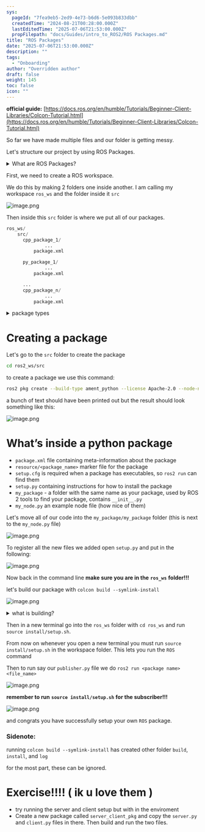 ```yaml
---
sys:
  pageId: "7fea9eb5-2ed9-4e73-b6d6-5e093b833dbb"
  createdTime: "2024-08-21T00:28:00.000Z"
  lastEditedTime: "2025-07-06T21:53:00.000Z"
  propFilepath: "docs/Guides/intro_to_ROS2/ROS Packages.md"
title: "ROS Packages"
date: "2025-07-06T21:53:00.000Z"
description: ""
tags:
  - "Onboarding"
author: "Overridden author"
draft: false
weight: 145
toc: false
icon: ""
---
```


**official guide:** [https://docs.ros.org/en/humble/Tutorials/Beginner-Client-Libraries/Colcon-Tutorial.html](https://docs.ros.org/en/humble/Tutorials/Beginner-Client-Libraries/Colcon-Tutorial.html)

So far we have made multiple files and our folder is getting messy.

Let's structure our project by using ROS Packages.

<details>
      <summary>What are ROS Packages?</summary>
      ROS Packages are, as the name implies, packages of code that are highly sharable between ROS developers.
  </details>

First, we need to create a ROS workspace.

We do this by making 2 folders one inside another. I am calling my workspace `ros_ws` and the folder inside it `src`

![image.png](https://prod-files-secure.s3.us-west-2.amazonaws.com/d518164a-d88e-44d1-a4ee-3adb3bd8bce0/70706947-fd18-4537-a67b-e12946812d31/image.png?X-Amz-Algorithm=AWS4-HMAC-SHA256&X-Amz-Content-Sha256=UNSIGNED-PAYLOAD&X-Amz-Credential=ASIAZI2LB466WUMIQMT5%2F20250706%2Fus-west-2%2Fs3%2Faws4_request&X-Amz-Date=20250706T220816Z&X-Amz-Expires=3600&X-Amz-Security-Token=IQoJb3JpZ2luX2VjEFoaCXVzLXdlc3QtMiJHMEUCIFzeYv3Jpb%2BMcEdCNV0WhY5Tbjy7kNwqlwMQVVHdnALDAiEA7T7qK29cUJEmRDo01XJ9%2Bp1b265vW74lfVVnrTSBi9oq%2FwMIYxAAGgw2Mzc0MjMxODM4MDUiDPXjTPCsl7jqTYOmtyrcAzBHU8HHrmF2eY4CONL6RLSUwjajRIH44ZDAuR7XNGoPxCnlL4FhU8JG44kJd40hCPnFAndKsgRg8cAYNtuXp0P3BENZvPacTg2JcByj%2Fjcq4Yxj0oyY0RFCp5pCBlf5NJ3AlLpWu2M5iPINjsJX%2BbykQxC5cMwnZeMVCgnGC%2FpppDyTPmy5MEFHYRTvep%2B50vYdKGlMQY%2Fq7%2FprXsEd2AcqrXCUVuSpi8ZpjCFVmYvdny99MABBHDj3af9qj0Yo1TOqkw4uT%2BnwLXaZ0MZn2nqL6PpGZ4LpzgQeGcIL%2BEwoMbHcwXmY7SmxcBtkDUpIrpKgRmptP%2F23thXqC53I3THOoqC2LkEgmd66uHYpv3U5nyz%2FfTInNmg%2F7BUwI2fqARpJOjXNA%2BDG6Sn59yVYa5PQCVChWP9bDF3kZmOPgxXJhZP6ioZ08icom6fIvG0PjOIibp1OsDfs3l%2FktIQyhqx8TueZueP2cBNyeySvTd25aNTfS4LzLs3Fkj74WcKbjP%2FYNmflmFj7wwfUZfcCwaIjr%2Fg%2FxZP95eS8SERvx6sKqyRYalyqvTtV345hHqjuWg4BA7BEl5qJdaKRu6D4Zq7CKv2Mcc3mpncsNfkZJXcDCeXlxv%2B1GjA6zUeXMOftqsMGOqUBY9dZ8WwdgijlbuFyGg6p4qFFzqVLruA2Ac1H7gkw%2BYB4cE7edC%2B4Znp9y23T1K%2FF52Nsjby7yApSqeitvBPUl6P5cWuMXNGpmM4yit9jEkC4ViZocaUqhu79f2U4kKt6aSMv8d%2Bg89QtNXp5LEHA19U%2BAP1y8iPix1Klv5v1%2Bl7SSDdKVOh4SMJpqxJs4ECQUt%2B6Dv607hjNT0i3OHBbhAv36l84&X-Amz-Signature=cf5854d1c4d35ad316bcd6941e497565a322d697035f0930bebf9d8cde56be0f&X-Amz-SignedHeaders=host&x-amz-checksum-mode=ENABLED&x-id=GetObject)

Then inside this `src` folder is where we put all of our packages.

```python
ros_ws/
    src/
      cpp_package_1/
		      ...
          package.xml

      py_package_1/
		      ...
          package.xml

      ...
      cpp_package_n/
		      ...
          package.xml

```

<details>

<summary>package types</summary>

packages can be either `C++` or python.

the intern file structure is different for each but for this guide we will stick to creating python packages

</details>

# Creating a package

Let's go to the `src` folder to create the package

```bash
cd ros2_ws/src
```

to create a package we use this command:

```bash
ros2 pkg create --build-type ament_python --license Apache-2.0 --node-name my_node my_package
```

a bunch of text should have been printed out but the result should look something like this:

![image.png](https://prod-files-secure.s3.us-west-2.amazonaws.com/d518164a-d88e-44d1-a4ee-3adb3bd8bce0/e6cf1e3f-8512-4a3e-b131-079f800bf3e8/image.png?X-Amz-Algorithm=AWS4-HMAC-SHA256&X-Amz-Content-Sha256=UNSIGNED-PAYLOAD&X-Amz-Credential=ASIAZI2LB466WUMIQMT5%2F20250706%2Fus-west-2%2Fs3%2Faws4_request&X-Amz-Date=20250706T220816Z&X-Amz-Expires=3600&X-Amz-Security-Token=IQoJb3JpZ2luX2VjEFoaCXVzLXdlc3QtMiJHMEUCIFzeYv3Jpb%2BMcEdCNV0WhY5Tbjy7kNwqlwMQVVHdnALDAiEA7T7qK29cUJEmRDo01XJ9%2Bp1b265vW74lfVVnrTSBi9oq%2FwMIYxAAGgw2Mzc0MjMxODM4MDUiDPXjTPCsl7jqTYOmtyrcAzBHU8HHrmF2eY4CONL6RLSUwjajRIH44ZDAuR7XNGoPxCnlL4FhU8JG44kJd40hCPnFAndKsgRg8cAYNtuXp0P3BENZvPacTg2JcByj%2Fjcq4Yxj0oyY0RFCp5pCBlf5NJ3AlLpWu2M5iPINjsJX%2BbykQxC5cMwnZeMVCgnGC%2FpppDyTPmy5MEFHYRTvep%2B50vYdKGlMQY%2Fq7%2FprXsEd2AcqrXCUVuSpi8ZpjCFVmYvdny99MABBHDj3af9qj0Yo1TOqkw4uT%2BnwLXaZ0MZn2nqL6PpGZ4LpzgQeGcIL%2BEwoMbHcwXmY7SmxcBtkDUpIrpKgRmptP%2F23thXqC53I3THOoqC2LkEgmd66uHYpv3U5nyz%2FfTInNmg%2F7BUwI2fqARpJOjXNA%2BDG6Sn59yVYa5PQCVChWP9bDF3kZmOPgxXJhZP6ioZ08icom6fIvG0PjOIibp1OsDfs3l%2FktIQyhqx8TueZueP2cBNyeySvTd25aNTfS4LzLs3Fkj74WcKbjP%2FYNmflmFj7wwfUZfcCwaIjr%2Fg%2FxZP95eS8SERvx6sKqyRYalyqvTtV345hHqjuWg4BA7BEl5qJdaKRu6D4Zq7CKv2Mcc3mpncsNfkZJXcDCeXlxv%2B1GjA6zUeXMOftqsMGOqUBY9dZ8WwdgijlbuFyGg6p4qFFzqVLruA2Ac1H7gkw%2BYB4cE7edC%2B4Znp9y23T1K%2FF52Nsjby7yApSqeitvBPUl6P5cWuMXNGpmM4yit9jEkC4ViZocaUqhu79f2U4kKt6aSMv8d%2Bg89QtNXp5LEHA19U%2BAP1y8iPix1Klv5v1%2Bl7SSDdKVOh4SMJpqxJs4ECQUt%2B6Dv607hjNT0i3OHBbhAv36l84&X-Amz-Signature=9f14c8910b07c512b175ad96c6636f652bc7c5e94694e39040e6c0b74fccbf74&X-Amz-SignedHeaders=host&x-amz-checksum-mode=ENABLED&x-id=GetObject)

# What’s inside a python package

- `package.xml` file containing meta-information about the package
- `resource/<package_name>` marker file for the package
- `setup.cfg` is required when a package has executables, so `ros2 run` can find them
- `setup.py` containing instructions for how to install the package
- `my_package` - a folder with the same name as your package, used by ROS 2 tools to find your package, contains `__init__.py`
- `my_node.py` an example node file (how nice of them)

Let's move all of our code into the `my_package/my_package` folder (this is next to the `my_node.py` file)

![image.png](https://prod-files-secure.s3.us-west-2.amazonaws.com/d518164a-d88e-44d1-a4ee-3adb3bd8bce0/9ce58f11-0da9-4d3e-b86d-506a9685d378/image.png?X-Amz-Algorithm=AWS4-HMAC-SHA256&X-Amz-Content-Sha256=UNSIGNED-PAYLOAD&X-Amz-Credential=ASIAZI2LB466WUMIQMT5%2F20250706%2Fus-west-2%2Fs3%2Faws4_request&X-Amz-Date=20250706T220816Z&X-Amz-Expires=3600&X-Amz-Security-Token=IQoJb3JpZ2luX2VjEFoaCXVzLXdlc3QtMiJHMEUCIFzeYv3Jpb%2BMcEdCNV0WhY5Tbjy7kNwqlwMQVVHdnALDAiEA7T7qK29cUJEmRDo01XJ9%2Bp1b265vW74lfVVnrTSBi9oq%2FwMIYxAAGgw2Mzc0MjMxODM4MDUiDPXjTPCsl7jqTYOmtyrcAzBHU8HHrmF2eY4CONL6RLSUwjajRIH44ZDAuR7XNGoPxCnlL4FhU8JG44kJd40hCPnFAndKsgRg8cAYNtuXp0P3BENZvPacTg2JcByj%2Fjcq4Yxj0oyY0RFCp5pCBlf5NJ3AlLpWu2M5iPINjsJX%2BbykQxC5cMwnZeMVCgnGC%2FpppDyTPmy5MEFHYRTvep%2B50vYdKGlMQY%2Fq7%2FprXsEd2AcqrXCUVuSpi8ZpjCFVmYvdny99MABBHDj3af9qj0Yo1TOqkw4uT%2BnwLXaZ0MZn2nqL6PpGZ4LpzgQeGcIL%2BEwoMbHcwXmY7SmxcBtkDUpIrpKgRmptP%2F23thXqC53I3THOoqC2LkEgmd66uHYpv3U5nyz%2FfTInNmg%2F7BUwI2fqARpJOjXNA%2BDG6Sn59yVYa5PQCVChWP9bDF3kZmOPgxXJhZP6ioZ08icom6fIvG0PjOIibp1OsDfs3l%2FktIQyhqx8TueZueP2cBNyeySvTd25aNTfS4LzLs3Fkj74WcKbjP%2FYNmflmFj7wwfUZfcCwaIjr%2Fg%2FxZP95eS8SERvx6sKqyRYalyqvTtV345hHqjuWg4BA7BEl5qJdaKRu6D4Zq7CKv2Mcc3mpncsNfkZJXcDCeXlxv%2B1GjA6zUeXMOftqsMGOqUBY9dZ8WwdgijlbuFyGg6p4qFFzqVLruA2Ac1H7gkw%2BYB4cE7edC%2B4Znp9y23T1K%2FF52Nsjby7yApSqeitvBPUl6P5cWuMXNGpmM4yit9jEkC4ViZocaUqhu79f2U4kKt6aSMv8d%2Bg89QtNXp5LEHA19U%2BAP1y8iPix1Klv5v1%2Bl7SSDdKVOh4SMJpqxJs4ECQUt%2B6Dv607hjNT0i3OHBbhAv36l84&X-Amz-Signature=fd2c31117d5ec08319ce6b33a54bca0475817531534b1a99443ac9c23d2e2be1&X-Amz-SignedHeaders=host&x-amz-checksum-mode=ENABLED&x-id=GetObject)

To register all the new files we added open `setup.py` and put in the following:

![image.png](https://prod-files-secure.s3.us-west-2.amazonaws.com/d518164a-d88e-44d1-a4ee-3adb3bd8bce0/1cd7c262-4cae-4496-9d75-c178537d24a2/image.png?X-Amz-Algorithm=AWS4-HMAC-SHA256&X-Amz-Content-Sha256=UNSIGNED-PAYLOAD&X-Amz-Credential=ASIAZI2LB466WUMIQMT5%2F20250706%2Fus-west-2%2Fs3%2Faws4_request&X-Amz-Date=20250706T220816Z&X-Amz-Expires=3600&X-Amz-Security-Token=IQoJb3JpZ2luX2VjEFoaCXVzLXdlc3QtMiJHMEUCIFzeYv3Jpb%2BMcEdCNV0WhY5Tbjy7kNwqlwMQVVHdnALDAiEA7T7qK29cUJEmRDo01XJ9%2Bp1b265vW74lfVVnrTSBi9oq%2FwMIYxAAGgw2Mzc0MjMxODM4MDUiDPXjTPCsl7jqTYOmtyrcAzBHU8HHrmF2eY4CONL6RLSUwjajRIH44ZDAuR7XNGoPxCnlL4FhU8JG44kJd40hCPnFAndKsgRg8cAYNtuXp0P3BENZvPacTg2JcByj%2Fjcq4Yxj0oyY0RFCp5pCBlf5NJ3AlLpWu2M5iPINjsJX%2BbykQxC5cMwnZeMVCgnGC%2FpppDyTPmy5MEFHYRTvep%2B50vYdKGlMQY%2Fq7%2FprXsEd2AcqrXCUVuSpi8ZpjCFVmYvdny99MABBHDj3af9qj0Yo1TOqkw4uT%2BnwLXaZ0MZn2nqL6PpGZ4LpzgQeGcIL%2BEwoMbHcwXmY7SmxcBtkDUpIrpKgRmptP%2F23thXqC53I3THOoqC2LkEgmd66uHYpv3U5nyz%2FfTInNmg%2F7BUwI2fqARpJOjXNA%2BDG6Sn59yVYa5PQCVChWP9bDF3kZmOPgxXJhZP6ioZ08icom6fIvG0PjOIibp1OsDfs3l%2FktIQyhqx8TueZueP2cBNyeySvTd25aNTfS4LzLs3Fkj74WcKbjP%2FYNmflmFj7wwfUZfcCwaIjr%2Fg%2FxZP95eS8SERvx6sKqyRYalyqvTtV345hHqjuWg4BA7BEl5qJdaKRu6D4Zq7CKv2Mcc3mpncsNfkZJXcDCeXlxv%2B1GjA6zUeXMOftqsMGOqUBY9dZ8WwdgijlbuFyGg6p4qFFzqVLruA2Ac1H7gkw%2BYB4cE7edC%2B4Znp9y23T1K%2FF52Nsjby7yApSqeitvBPUl6P5cWuMXNGpmM4yit9jEkC4ViZocaUqhu79f2U4kKt6aSMv8d%2Bg89QtNXp5LEHA19U%2BAP1y8iPix1Klv5v1%2Bl7SSDdKVOh4SMJpqxJs4ECQUt%2B6Dv607hjNT0i3OHBbhAv36l84&X-Amz-Signature=afd9208cf5af02233e3929cbfd8acb61c83b43cffe76d7142187219859063ebb&X-Amz-SignedHeaders=host&x-amz-checksum-mode=ENABLED&x-id=GetObject)

Now back in the command line **make sure you are in the** **`ros_ws`** **folder!!!**

let's build our package with `colcon build --symlink-install`

![image.png](https://prod-files-secure.s3.us-west-2.amazonaws.com/d518164a-d88e-44d1-a4ee-3adb3bd8bce0/2f2a0d27-b173-48fd-b189-5f5c0ce65619/image.png?X-Amz-Algorithm=AWS4-HMAC-SHA256&X-Amz-Content-Sha256=UNSIGNED-PAYLOAD&X-Amz-Credential=ASIAZI2LB466WUMIQMT5%2F20250706%2Fus-west-2%2Fs3%2Faws4_request&X-Amz-Date=20250706T220816Z&X-Amz-Expires=3600&X-Amz-Security-Token=IQoJb3JpZ2luX2VjEFoaCXVzLXdlc3QtMiJHMEUCIFzeYv3Jpb%2BMcEdCNV0WhY5Tbjy7kNwqlwMQVVHdnALDAiEA7T7qK29cUJEmRDo01XJ9%2Bp1b265vW74lfVVnrTSBi9oq%2FwMIYxAAGgw2Mzc0MjMxODM4MDUiDPXjTPCsl7jqTYOmtyrcAzBHU8HHrmF2eY4CONL6RLSUwjajRIH44ZDAuR7XNGoPxCnlL4FhU8JG44kJd40hCPnFAndKsgRg8cAYNtuXp0P3BENZvPacTg2JcByj%2Fjcq4Yxj0oyY0RFCp5pCBlf5NJ3AlLpWu2M5iPINjsJX%2BbykQxC5cMwnZeMVCgnGC%2FpppDyTPmy5MEFHYRTvep%2B50vYdKGlMQY%2Fq7%2FprXsEd2AcqrXCUVuSpi8ZpjCFVmYvdny99MABBHDj3af9qj0Yo1TOqkw4uT%2BnwLXaZ0MZn2nqL6PpGZ4LpzgQeGcIL%2BEwoMbHcwXmY7SmxcBtkDUpIrpKgRmptP%2F23thXqC53I3THOoqC2LkEgmd66uHYpv3U5nyz%2FfTInNmg%2F7BUwI2fqARpJOjXNA%2BDG6Sn59yVYa5PQCVChWP9bDF3kZmOPgxXJhZP6ioZ08icom6fIvG0PjOIibp1OsDfs3l%2FktIQyhqx8TueZueP2cBNyeySvTd25aNTfS4LzLs3Fkj74WcKbjP%2FYNmflmFj7wwfUZfcCwaIjr%2Fg%2FxZP95eS8SERvx6sKqyRYalyqvTtV345hHqjuWg4BA7BEl5qJdaKRu6D4Zq7CKv2Mcc3mpncsNfkZJXcDCeXlxv%2B1GjA6zUeXMOftqsMGOqUBY9dZ8WwdgijlbuFyGg6p4qFFzqVLruA2Ac1H7gkw%2BYB4cE7edC%2B4Znp9y23T1K%2FF52Nsjby7yApSqeitvBPUl6P5cWuMXNGpmM4yit9jEkC4ViZocaUqhu79f2U4kKt6aSMv8d%2Bg89QtNXp5LEHA19U%2BAP1y8iPix1Klv5v1%2Bl7SSDdKVOh4SMJpqxJs4ECQUt%2B6Dv607hjNT0i3OHBbhAv36l84&X-Amz-Signature=e4f4612fb90eea4c93a5b996438629ed0d8e0010a8e8d374448930a90ecca32f&X-Amz-SignedHeaders=host&x-amz-checksum-mode=ENABLED&x-id=GetObject)

<details>

<summary>what is building?</summary>

if you are a CS major at Rose-Hulman you will learn the answer to this in CSSE132

but TLDR; is it combines all the code files into one program that can be run easily 

</details>

Then in a new terminal go into the `ros_ws` folder with `cd ros_ws` and run `source install/setup.sh`. 

From now on whenever you open a new terminal you must run `source install/setup.sh` in the workspace folder. This lets you run the `ROS` command

Then to run say our `publisher.py` file we do `ros2 run <package name> <file_name>`

![image.png](https://prod-files-secure.s3.us-west-2.amazonaws.com/d518164a-d88e-44d1-a4ee-3adb3bd8bce0/4f4b1219-3a44-4632-aa0a-ce3471699f59/image.png?X-Amz-Algorithm=AWS4-HMAC-SHA256&X-Amz-Content-Sha256=UNSIGNED-PAYLOAD&X-Amz-Credential=ASIAZI2LB466WUMIQMT5%2F20250706%2Fus-west-2%2Fs3%2Faws4_request&X-Amz-Date=20250706T220816Z&X-Amz-Expires=3600&X-Amz-Security-Token=IQoJb3JpZ2luX2VjEFoaCXVzLXdlc3QtMiJHMEUCIFzeYv3Jpb%2BMcEdCNV0WhY5Tbjy7kNwqlwMQVVHdnALDAiEA7T7qK29cUJEmRDo01XJ9%2Bp1b265vW74lfVVnrTSBi9oq%2FwMIYxAAGgw2Mzc0MjMxODM4MDUiDPXjTPCsl7jqTYOmtyrcAzBHU8HHrmF2eY4CONL6RLSUwjajRIH44ZDAuR7XNGoPxCnlL4FhU8JG44kJd40hCPnFAndKsgRg8cAYNtuXp0P3BENZvPacTg2JcByj%2Fjcq4Yxj0oyY0RFCp5pCBlf5NJ3AlLpWu2M5iPINjsJX%2BbykQxC5cMwnZeMVCgnGC%2FpppDyTPmy5MEFHYRTvep%2B50vYdKGlMQY%2Fq7%2FprXsEd2AcqrXCUVuSpi8ZpjCFVmYvdny99MABBHDj3af9qj0Yo1TOqkw4uT%2BnwLXaZ0MZn2nqL6PpGZ4LpzgQeGcIL%2BEwoMbHcwXmY7SmxcBtkDUpIrpKgRmptP%2F23thXqC53I3THOoqC2LkEgmd66uHYpv3U5nyz%2FfTInNmg%2F7BUwI2fqARpJOjXNA%2BDG6Sn59yVYa5PQCVChWP9bDF3kZmOPgxXJhZP6ioZ08icom6fIvG0PjOIibp1OsDfs3l%2FktIQyhqx8TueZueP2cBNyeySvTd25aNTfS4LzLs3Fkj74WcKbjP%2FYNmflmFj7wwfUZfcCwaIjr%2Fg%2FxZP95eS8SERvx6sKqyRYalyqvTtV345hHqjuWg4BA7BEl5qJdaKRu6D4Zq7CKv2Mcc3mpncsNfkZJXcDCeXlxv%2B1GjA6zUeXMOftqsMGOqUBY9dZ8WwdgijlbuFyGg6p4qFFzqVLruA2Ac1H7gkw%2BYB4cE7edC%2B4Znp9y23T1K%2FF52Nsjby7yApSqeitvBPUl6P5cWuMXNGpmM4yit9jEkC4ViZocaUqhu79f2U4kKt6aSMv8d%2Bg89QtNXp5LEHA19U%2BAP1y8iPix1Klv5v1%2Bl7SSDdKVOh4SMJpqxJs4ECQUt%2B6Dv607hjNT0i3OHBbhAv36l84&X-Amz-Signature=cd578a4c5c7ded88001b84f414f07974fdd8cfa84878df4093256ab0a5b4a7c1&X-Amz-SignedHeaders=host&x-amz-checksum-mode=ENABLED&x-id=GetObject)

**remember to run** **`source install/setup.sh`** **for the subscriber!!!**

![image.png](https://prod-files-secure.s3.us-west-2.amazonaws.com/d518164a-d88e-44d1-a4ee-3adb3bd8bce0/02121119-dad4-49ec-8356-c956108b4243/image.png?X-Amz-Algorithm=AWS4-HMAC-SHA256&X-Amz-Content-Sha256=UNSIGNED-PAYLOAD&X-Amz-Credential=ASIAZI2LB466WUMIQMT5%2F20250706%2Fus-west-2%2Fs3%2Faws4_request&X-Amz-Date=20250706T220816Z&X-Amz-Expires=3600&X-Amz-Security-Token=IQoJb3JpZ2luX2VjEFoaCXVzLXdlc3QtMiJHMEUCIFzeYv3Jpb%2BMcEdCNV0WhY5Tbjy7kNwqlwMQVVHdnALDAiEA7T7qK29cUJEmRDo01XJ9%2Bp1b265vW74lfVVnrTSBi9oq%2FwMIYxAAGgw2Mzc0MjMxODM4MDUiDPXjTPCsl7jqTYOmtyrcAzBHU8HHrmF2eY4CONL6RLSUwjajRIH44ZDAuR7XNGoPxCnlL4FhU8JG44kJd40hCPnFAndKsgRg8cAYNtuXp0P3BENZvPacTg2JcByj%2Fjcq4Yxj0oyY0RFCp5pCBlf5NJ3AlLpWu2M5iPINjsJX%2BbykQxC5cMwnZeMVCgnGC%2FpppDyTPmy5MEFHYRTvep%2B50vYdKGlMQY%2Fq7%2FprXsEd2AcqrXCUVuSpi8ZpjCFVmYvdny99MABBHDj3af9qj0Yo1TOqkw4uT%2BnwLXaZ0MZn2nqL6PpGZ4LpzgQeGcIL%2BEwoMbHcwXmY7SmxcBtkDUpIrpKgRmptP%2F23thXqC53I3THOoqC2LkEgmd66uHYpv3U5nyz%2FfTInNmg%2F7BUwI2fqARpJOjXNA%2BDG6Sn59yVYa5PQCVChWP9bDF3kZmOPgxXJhZP6ioZ08icom6fIvG0PjOIibp1OsDfs3l%2FktIQyhqx8TueZueP2cBNyeySvTd25aNTfS4LzLs3Fkj74WcKbjP%2FYNmflmFj7wwfUZfcCwaIjr%2Fg%2FxZP95eS8SERvx6sKqyRYalyqvTtV345hHqjuWg4BA7BEl5qJdaKRu6D4Zq7CKv2Mcc3mpncsNfkZJXcDCeXlxv%2B1GjA6zUeXMOftqsMGOqUBY9dZ8WwdgijlbuFyGg6p4qFFzqVLruA2Ac1H7gkw%2BYB4cE7edC%2B4Znp9y23T1K%2FF52Nsjby7yApSqeitvBPUl6P5cWuMXNGpmM4yit9jEkC4ViZocaUqhu79f2U4kKt6aSMv8d%2Bg89QtNXp5LEHA19U%2BAP1y8iPix1Klv5v1%2Bl7SSDdKVOh4SMJpqxJs4ECQUt%2B6Dv607hjNT0i3OHBbhAv36l84&X-Amz-Signature=7879efeaf7137287f71f8cb228b8dc4db285e20e2a0857fa8b93fecf4fb7c947&X-Amz-SignedHeaders=host&x-amz-checksum-mode=ENABLED&x-id=GetObject)

and congrats you have successfully setup your own `ROS` package.

### Sidenote:

running `colcon build --symlink-install` has created other folder `build`, `install`, and `log`

for the most part, these can be ignored.

# Exercise!!!! ( ik u love them )

- try running the server and client setup but with in the enviroment
- Create a new package called `server_client_pkg` and copy the `server.py` and `client.py` files in there. Then build and run the two files.
